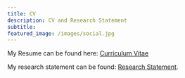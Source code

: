 ```yaml
---
title: CV
description: CV and Research Statement
subtitle:
featured_image: /images/social.jpg
---
```






My Resume can be found here:  [Curriculum Vitae](/files/ResumeHao.pdf)

My research statement can be found: [Research Statement](/files/ResearchStatementHao.pdf).